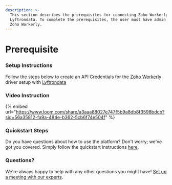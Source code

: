 ```yaml
---
description: >-
  This section describes the prerequisites for connecting Zoho Workerly to
  Lyftrondata. To complete the prerequisites, the user must have admin access to
  Zoho Workerly.
---
```


# Prerequisite

### Setup Instructions

Follow the steps below to create an API Credentials for the [Zoho Workerly](https://www.lyftrondata.com/integration/finance-analytics/zoho-workerly/) driver setup with [Lyftrondata](https://www.lyftrondata.com)

### Video Instruction

{% embed url="https://www.loom.com/share/a3aaa88027e747f5b9a8db8f3598bdcb?sid=56a35812-fa9a-484e-b362-5cb6f74e504f" %}

### Quickstart Steps

Do you have questions about how to use the platform? Don't worry; we've got you covered. Simply follow the quickstart instructions [here](./).

### Questions? <a href="#questions" id="questions"></a>

We're always happy to help with any other questions you might have! [Set up a meeting with our experts](https://www.lyftrondata.com/book-a-meeting/).
